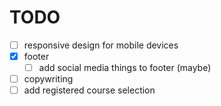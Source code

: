 # TODO

- [ ] responsive design for mobile devices
- [x] footer
    - [ ] add social media things to footer (maybe)
- [ ] copywriting
- [ ] add registered course selection
